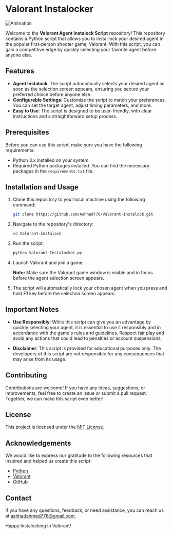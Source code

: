 # Valorant Instalocker

![Animation](https://github.com/Ashhad776/Valorant-Instalocker/assets/58696726/90581733-3be4-4993-a568-ada46988fcd7)

Welcome to the **Valorant Agent Instalock Script** repository! This repository contains a Python script that allows you to insta-lock your desired agent in the popular first-person shooter game, Valorant. With this script, you can gain a competitive edge by quickly selecting your favorite agent before anyone else.

## Features

- **Agent Instalock**: The script automatically selects your desired agent as soon as the selection screen appears, ensuring you secure your preferred choice before anyone else.
- **Configurable Settings**: Customize the script to match your preferences. You can set the target agent, adjust timing parameters, and more.
- **Easy to Use**: The script is designed to be user-friendly, with clear instructions and a straightforward setup process.

## Prerequisites

Before you can use this script, make sure you have the following requirements:

- Python 3.x installed on your system.
- Required Python packages installed. You can find the necessary packages in the `requirements.txt` file.

## Installation and Usage

1. Clone this repository to your local machine using the following command:

   ```bash
   git clone https://github.com/Ashhad776/Valorant-Instalock.git
   ```

2. Navigate to the repository's directory:

   ```bash
   cd Valorant-Instalock
   ```
3. Run the script:

   ```bash
   python Valorant Instalocker.py
   ```

5. Launch Valorant and join a game.

   **Note:** Make sure the Valorant game window is visible and in focus before the agent selection screen appears.

6. The script will automatically lock your chosen agent when you press and hold F1 key before the selection screen appears.

## Important Notes

- **Use Responsibly**: While this script can give you an advantage by quickly selecting your agent, it is essential to use it responsibly and in accordance with the game's rules and guidelines. Respect fair play and avoid any actions that could lead to penalties or account suspensions.

- **Disclaimer**: This script is provided for educational purposes only. The developers of this script are not responsible for any consequences that may arise from its usage.

## Contributing

Contributions are welcome! If you have any ideas, suggestions, or improvements, feel free to create an issue or submit a pull request. Together, we can make this script even better!

## License

This project is licensed under the [MIT License](LICENSE).

## Acknowledgements

We would like to express our gratitude to the following resources that inspired and helped us create this script:

- [Python](https://www.python.org/)
- [Valorant](https://playvalorant.com/)
- [GitHub](https://github.com/)

## Contact

If you have any questions, feedback, or need assistance, you can reach us at [ashhadahmed776@gmail.com](mailto:ashhadahmed776@gmail.com).

Happy Instalocking in Valorant!
